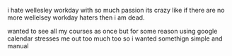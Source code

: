 i hate wellesley workday with so much passion its crazy like if there are no more wellelsey workday haters then i am dead.

wanted to see all my courses as once but for some reason using google calendar stresses me out too much too so i wanted somethign simple and manual
